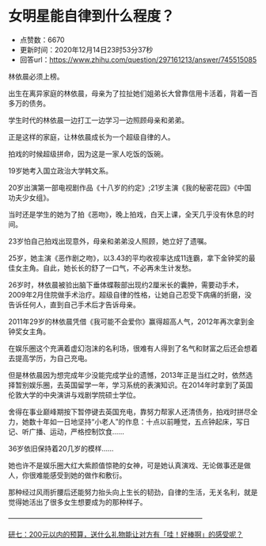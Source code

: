 # 女明星能自律到什么程度？
- 点赞数：6670
- 更新时间：2020年12月14日23时53分37秒
- 回答url：https://www.zhihu.com/question/297161213/answer/745515085
<body>
 <p data-pid="4EitCq3Z">林依晨必须上榜。</p>
 <p data-pid="UuTv99yE">出生在离异家庭的林依晨，母亲为了拉扯她们姐弟长大曾靠信用卡活着，背着一百多万的债务。</p>
 <p data-pid="NJ1HiOJ9">学生时代的林依晨一边打工一边学习一边照顾母亲和弟弟。</p>
 <p data-pid="8bfEczoW">正是这样的家庭，让林依晨成长为一个超级自律的人。</p>
 <p data-pid="SkzT9OXn">拍戏的时候超级拼命，因为这是一家人吃饭的饭碗。</p>
 <p data-pid="N4f6Pmdm">19岁她考入国立政治大学韩文系。</p>
 <p data-pid="nSnvGSyl">20岁出演第一部电视剧作品《十八岁的约定》;21岁主演《我的秘密花园》《中国功夫少女组》。</p>
 <p data-pid="6bEVmSL0">当时还是学生的她为了拍《恶吻》，晚上拍戏，白天上课，全天几乎没有休息的时间。</p>
 <p data-pid="xb9EyAXC">23岁怕自己拍戏出现意外，母亲和弟弟没人照顾，她立好了遗嘱。</p>
 <p data-pid="wCD00xcZ">25岁，她主演《恶作剧之吻》，以3.43的平均收视率达成11连霸，拿下金钟奖的最佳女主角。自此，她长长的舒了一口气，不必再未生计发愁。</p>
 <p data-pid="wk43Z_k9">26岁时，林依晨被验出脑下垂体蝶鞍部出现约2厘米长的囊肿，需要动手术，2009年2月住院做手术治疗。超级自律的性格，让她自己忍受下病痛的折磨，没告诉任何人，直到自己手术后才告诉母亲。</p>
 <p data-pid="oLAlcGl3">2011年29岁的林依晨凭借《我可能不会爱你》赢得超高人气，2012年再次拿到金钟奖女主角。</p>
 <p data-pid="UBL0CQrX">在娱乐圈这个充满着虚幻泡沫的名利场，很难有人得到了名气和财富之后还会想着去提高学历，为自己充电。</p>
 <p data-pid="8LYQT4Zn">但是林依晨因为想完成年少没能完成学业的遗憾，2013年正是当红之时，依然选择暂别娱乐圈，去英国留学一年，学习系统的表演知识。在2014年时拿到了英国伦敦大学的中央演讲与戏剧学院硕士学位。</p>
 <p data-pid="SDAySmyu">舍得在事业巅峰期按下暂停键去英国充电，靠努力帮家人还清债务，拍戏时拼尽全力，她数十年如一日地坚持“小老人”的作息：十点以前睡觉，五点钟起床，写日记、听广播、运动，严格控制饮食……</p>
 <p data-pid="3ldA_kK5">36岁依旧保持着20几岁的模样……</p>
 <p data-pid="z4kTzeRT">她也许不是娱乐圈大红大紫颜值惊艳的女神，可是她认真演戏、无论做事还是做人，你很难能感受到她的做作和敷衍。</p>
 <p data-pid="Ybsvk4ex">那种经过风雨折腰后还能努力抬头向上生长的韧劲，自律的生活，无关名利，就是觉得她活出了很多女生想要成为的那种样子。</p>
 <p data-pid="Wm-VJki6">————————————————————————————</p><a data-draft-node="block" data-draft-type="link-card" href="https://www.zhihu.com/answer/1624043695" class="internal">研七：200元以内的预算，送什么礼物能让对方有「哇！好棒啊」的感受呢？</a>
 <p></p>
</body>